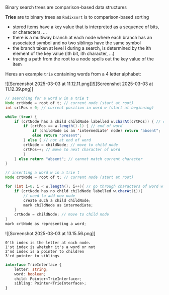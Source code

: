 Binary search trees are comparison-based data structures

**Tries** are to binary trees as `Radixsort` is to comparison-based sorting 
- stored items have a key value that is interpreted as a sequence of bits, or characters, … 
- there is a multiway branch at each node where each branch has an associated symbol and no two siblings have the same symbol 
- the branch taken at level i during a search, is determined by the ith element of the key value (ith bit, ith character, …) 
- tracing a path from the root to a node spells out the key value of the item

Heres an example `trie` containing words from a 4 letter alphabet:

![[Screenshot 2025-03-03 at 11.12.11.png]]![[Screenshot 2025-03-03 at 11.12.39.png]]

```java
// searching for a word w in a trie t
Node crtNode = root of t; // current node (start at root)
int crtPos = 0; // current position in word w (start at beginning)

while (true) {
	if (crtNode has a child childNode labelled w.charAt(crtPos)) { // can match the character of word in the current position
		if (crtPos == w.length()-1) { // end of word
			if (childNode is an 'intermediate' node) return "absent"; 
			else return "present";
		} else { // not at end of word 
		crtNode = childNode; // move to child node 
		crtPos++; // move to next character of word
		}
	} else return "absent"; // cannot match current character 
}

// inserting a word w in a trie t
Node crtNode = root of t; // current node (start at root)

for (int i=0; i < w.length(); i++){ // go through characters of word w 
	if (crtNode has no child childNode labelled w.charAt(i)){ 
		// need to add new node 
		create such a child childNode; 
		mark childNode as intermediate;
	}
	crtNode = childNode; // move to child node
}
mark crtNode as representing a word;
```

![[Screenshot 2025-03-03 at 13.15.56.png]]

```
0'th index is the letter at each node.
1'st index is whetehr it's a word or not
2'nd index is a pointer to children
3'rd pointer to siblings
```

```typescript
interface TrieInterface {
	letter: string;
	word: boolean;
	child: Pointer<TrieInterface>;
	sibling: Pointer<TrieInterface>;
}
```
